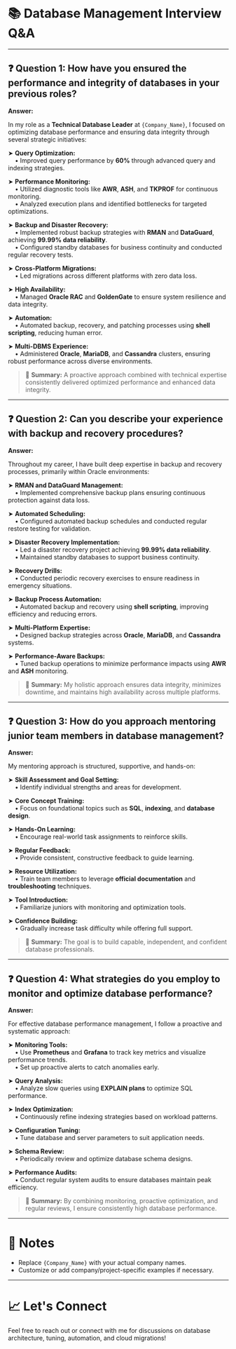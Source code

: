 
# 📚 Database Management Interview Q&A



---

## ❓ Question 1: How have you ensured the performance and integrity of databases in your previous roles?

**Answer:**

In my role as a **Technical Database Leader** at `{Company_Name}`, I focused on optimizing database performance and ensuring data integrity through several strategic initiatives:

➤ **Query Optimization:**  
&nbsp;&nbsp;&nbsp;&nbsp;• Improved query performance by **60%** through advanced query and indexing strategies.

➤ **Performance Monitoring:**  
&nbsp;&nbsp;&nbsp;&nbsp;• Utilized diagnostic tools like **AWR**, **ASH**, and **TKPROF** for continuous monitoring.  
&nbsp;&nbsp;&nbsp;&nbsp;• Analyzed execution plans and identified bottlenecks for targeted optimizations.

➤ **Backup and Disaster Recovery:**  
&nbsp;&nbsp;&nbsp;&nbsp;• Implemented robust backup strategies with **RMAN** and **DataGuard**, achieving **99.99% data reliability**.  
&nbsp;&nbsp;&nbsp;&nbsp;• Configured standby databases for business continuity and conducted regular recovery tests.

➤ **Cross-Platform Migrations:**  
&nbsp;&nbsp;&nbsp;&nbsp;• Led migrations across different platforms with zero data loss.

➤ **High Availability:**  
&nbsp;&nbsp;&nbsp;&nbsp;• Managed **Oracle RAC** and **GoldenGate** to ensure system resilience and data integrity.

➤ **Automation:**  
&nbsp;&nbsp;&nbsp;&nbsp;• Automated backup, recovery, and patching processes using **shell scripting**, reducing human error.

➤ **Multi-DBMS Experience:**  
&nbsp;&nbsp;&nbsp;&nbsp;• Administered **Oracle**, **MariaDB**, and **Cassandra** clusters, ensuring robust performance across diverse environments.

> 🔹 **Summary:** A proactive approach combined with technical expertise consistently delivered optimized performance and enhanced data integrity.

---

## ❓ Question 2: Can you describe your experience with backup and recovery procedures?

**Answer:**

Throughout my career, I have built deep expertise in backup and recovery processes, primarily within Oracle environments:

➤ **RMAN and DataGuard Management:**  
&nbsp;&nbsp;&nbsp;&nbsp;• Implemented comprehensive backup plans ensuring continuous protection against data loss.

➤ **Automated Scheduling:**  
&nbsp;&nbsp;&nbsp;&nbsp;• Configured automated backup schedules and conducted regular restore testing for validation.

➤ **Disaster Recovery Implementation:**  
&nbsp;&nbsp;&nbsp;&nbsp;• Led a disaster recovery project achieving **99.99% data reliability**.  
&nbsp;&nbsp;&nbsp;&nbsp;• Maintained standby databases to support business continuity.

➤ **Recovery Drills:**  
&nbsp;&nbsp;&nbsp;&nbsp;• Conducted periodic recovery exercises to ensure readiness in emergency situations.

➤ **Backup Process Automation:**  
&nbsp;&nbsp;&nbsp;&nbsp;• Automated backup and recovery using **shell scripting**, improving efficiency and reducing errors.

➤ **Multi-Platform Expertise:**  
&nbsp;&nbsp;&nbsp;&nbsp;• Designed backup strategies across **Oracle**, **MariaDB**, and **Cassandra** systems.

➤ **Performance-Aware Backups:**  
&nbsp;&nbsp;&nbsp;&nbsp;• Tuned backup operations to minimize performance impacts using **AWR** and **ASH** monitoring.

> 🔹 **Summary:** My holistic approach ensures data integrity, minimizes downtime, and maintains high availability across multiple platforms.

---

## ❓ Question 3: How do you approach mentoring junior team members in database management?

**Answer:**

My mentoring approach is structured, supportive, and hands-on:

➤ **Skill Assessment and Goal Setting:**  
&nbsp;&nbsp;&nbsp;&nbsp;• Identify individual strengths and areas for development.

➤ **Core Concept Training:**  
&nbsp;&nbsp;&nbsp;&nbsp;• Focus on foundational topics such as **SQL**, **indexing**, and **database design**.

➤ **Hands-On Learning:**  
&nbsp;&nbsp;&nbsp;&nbsp;• Encourage real-world task assignments to reinforce skills.

➤ **Regular Feedback:**  
&nbsp;&nbsp;&nbsp;&nbsp;• Provide consistent, constructive feedback to guide learning.

➤ **Resource Utilization:**  
&nbsp;&nbsp;&nbsp;&nbsp;• Train team members to leverage **official documentation** and **troubleshooting** techniques.

➤ **Tool Introduction:**  
&nbsp;&nbsp;&nbsp;&nbsp;• Familiarize juniors with monitoring and optimization tools.

➤ **Confidence Building:**  
&nbsp;&nbsp;&nbsp;&nbsp;• Gradually increase task difficulty while offering full support.

> 🔹 **Summary:** The goal is to build capable, independent, and confident database professionals.

---

## ❓ Question 4: What strategies do you employ to monitor and optimize database performance?

**Answer:**

For effective database performance management, I follow a proactive and systematic approach:

➤ **Monitoring Tools:**  
&nbsp;&nbsp;&nbsp;&nbsp;• Use **Prometheus** and **Grafana** to track key metrics and visualize performance trends.  
&nbsp;&nbsp;&nbsp;&nbsp;• Set up proactive alerts to catch anomalies early.

➤ **Query Analysis:**  
&nbsp;&nbsp;&nbsp;&nbsp;• Analyze slow queries using **EXPLAIN plans** to optimize SQL performance.

➤ **Index Optimization:**  
&nbsp;&nbsp;&nbsp;&nbsp;• Continuously refine indexing strategies based on workload patterns.

➤ **Configuration Tuning:**  
&nbsp;&nbsp;&nbsp;&nbsp;• Tune database and server parameters to suit application needs.

➤ **Schema Review:**  
&nbsp;&nbsp;&nbsp;&nbsp;• Periodically review and optimize database schema designs.

➤ **Performance Audits:**  
&nbsp;&nbsp;&nbsp;&nbsp;• Conduct regular system audits to ensure databases maintain peak efficiency.

> 🔹 **Summary:** By combining monitoring, proactive optimization, and regular reviews, I ensure consistently high database performance.

---

# 📌 Notes
- Replace `{Company_Name}` with your actual company names.
- Customize or add company/project-specific examples if necessary.

---

# 📈 Let's Connect
Feel free to reach out or connect with me for discussions on database architecture, tuning, automation, and cloud migrations!
